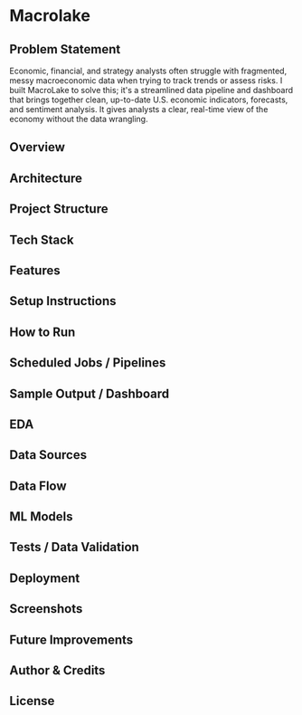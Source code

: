 # Macrolake

## Problem Statement
Economic, financial, and strategy analysts often struggle with fragmented, messy macroeconomic data when trying to track trends or assess risks. I built MacroLake to solve this; it's a streamlined data pipeline and dashboard that brings together clean, up-to-date U.S. economic indicators, forecasts, and sentiment analysis. It gives analysts a clear, real-time view of the economy without the data wrangling.

## Overview

## Architecture

## Project Structure

## Tech Stack

## Features

## Setup Instructions

## How to Run

## Scheduled Jobs / Pipelines

## Sample Output / Dashboard

## EDA

## Data Sources

## Data Flow

## ML Models

## Tests / Data Validation

## Deployment

## Screenshots

## Future Improvements

## Author & Credits

## License
